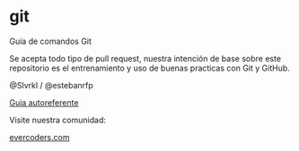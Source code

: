 git
===

Guía de comandos Git

Se acepta todo tipo de pull request, nuestra intención de base sobre este repositorio es el entrenamiento y uso de buenas practicas con Git y GitHub. 

@Slvrkl / @estebanrfp


[Guia autoreferente](http://evercoders.github.io/git/)

Visite nuestra comunidad:

[evercoders.com](http://evercoders.com)
